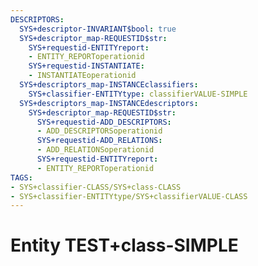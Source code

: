 ```yaml
---
DESCRIPTORS:
  SYS+descriptor-INVARIANT$bool: true
  SYS+descriptor_map-REQUESTID$str:
    SYS+requestid-ENTITYreport:
    - ENTITY_REPORToperationid
    SYS+requestid-INSTANTIATE:
    - INSTANTIATEoperationid
  SYS+descriptors_map-INSTANCEclassifiers:
    SYS+classifier-ENTITYtype: classifierVALUE-SIMPLE
  SYS+descriptors_map-INSTANCEdescriptors:
    SYS+descriptor_map-REQUESTID$str:
      SYS+requestid-ADD_DESCRIPTORS:
      - ADD_DESCRIPTORSoperationid
      SYS+requestid-ADD_RELATIONS:
      - ADD_RELATIONSoperationid
      SYS+requestid-ENTITYreport:
      - ENTITY_REPORToperationid
TAGS:
- SYS+classifier-CLASS/SYS+class-CLASS
- SYS+classifier-ENTITYtype/SYS+classifierVALUE-CLASS
---
```

# Entity TEST+class-SIMPLE

